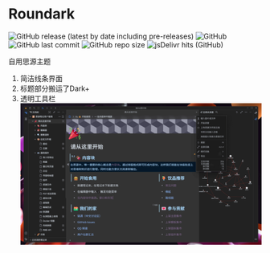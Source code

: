 # Roundark
![GitHub release (latest by date including pre-releases)](https://img.shields.io/github/release/lisontowind/puredark?include_prereleases)
![GitHub](https://img.shields.io/github/license/lisontowind/puredark)
![GitHub last commit](https://img.shields.io/github/last-commit/lisontowind/puredark)
![GitHub repo size](https://img.shields.io/github/repo-size/lisontowind/puredark)
![jsDelivr hits (GitHub)](https://img.shields.io/jsdelivr/gh/hy/lisontowind/puredark?label=hits)

自用思源主题
1. 简洁线条界面
2. 标题部分搬运了Dark+
3. 透明工具栏
![](preview.png)
